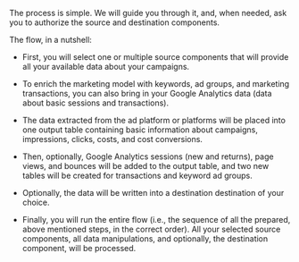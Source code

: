 The process is simple. We will guide you through it, and, when needed, ask you to authorize the source and destination components.

The flow, in a nutshell:

- First, you will select one or multiple source components that will provide all your available data about your campaigns. 

- To enrich the marketing model with keywords, ad groups, and marketing transactions, you can also bring in your Google Analytics data (data about basic sessions and transactions). 

- The data extracted from the ad platform or platforms will be placed into one output table containing basic information about campaigns, impressions, clicks, costs, and cost conversions.

- Then, optionally, Google Analytics sessions (new and returns), page views, and bounces will be added to the output table, and two new tables will be created for transactions and keyword ad groups.

- Optionally, the data will be written into a destination destination of your choice.

- Finally, you will run the entire flow (i.e., the sequence of all the prepared, above mentioned steps, in the correct order). All your selected source components, all data manipulations, and optionally, the destination component, will be processed.


